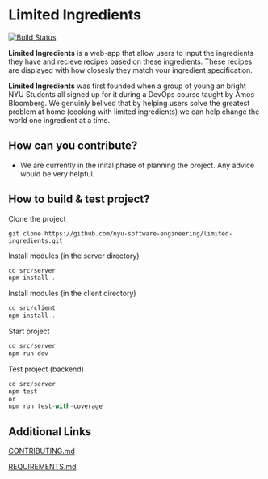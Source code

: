 # Limited Ingredients
[![Build Status](https://travis-ci.com/nyu-software-engineering/limited-ingredients.svg?branch=master)](https://travis-ci.com/nyu-software-engineering/limited-ingredients)

**Limited Ingredients** is a web-app that allow users to input the ingredients they have and recieve recipes based on these ingredients. These recipes are displayed with how closesly they match your ingredient specification. 

**Limited Ingredients** was first founded when a group of young an bright NYU Students all signed up for it during a DevOps course taught by Amos Bloomberg. We genuinly belived that by helping users solve the greatest problem at home (cooking with limited ingredients) we can help change the world one ingredient at a time. 

## How can you contribute?

- We are currently in the inital phase of planning the project. Any advice would be very helpful.

## How to build & test project?
Clone the project
``` 
git clone https://github.com/nyu-software-engineering/limited-ingredients.git
```
Install modules (in the server directory)
```js
cd src/server
npm install .
```


Install modules (in the client directory)
```js
cd src/client
npm install .
```

Start project
```js
cd src/server
npm run dev
```
Test project (backend)
```js
cd src/server
npm test 
or
npm run test-with-coverage
```




## Additional Links
[CONTRIBUTING.md](https://github.com/nyu-software-engineering/limited-ingredients/blob/master/CONTRIBUTING.md) 

[REQUIREMENTS.md](https://github.com/nyu-software-engineering/limited-ingredients/blob/master/REQUIREMENTS.md) 
